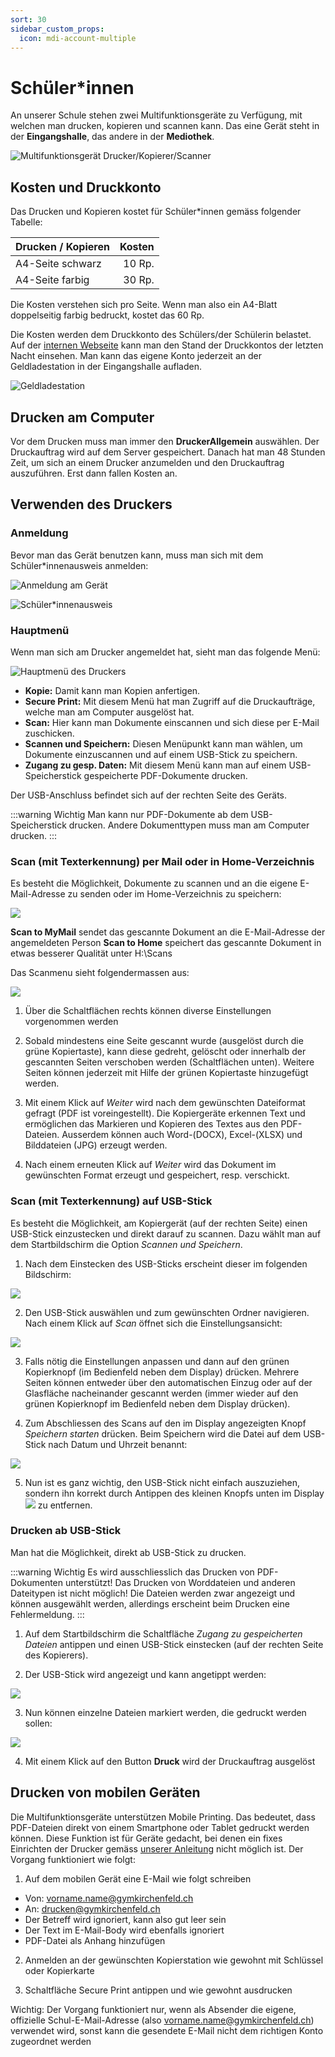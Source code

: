 ```yaml
---
sort: 30
sidebar_custom_props:
  icon: mdi-account-multiple
---
```


# Schüler*innen




An unserer Schule stehen zwei Multifunktionsgeräte zu Verfügung, mit welchen man drucken, kopieren und scannen kann. Das eine Gerät steht in der **Eingangshalle**, das andere in der **Mediothek**. 

![Multifunktionsgerät Drucker/Kopierer/Scanner](./images/print-printer.png)

## Kosten und Druckkonto

Das Drucken und Kopieren kostet für Schüler*innen gemäss folgender Tabelle:

| Drucken / Kopieren | Kosten |
| :----------------- | -----: |
| A4-Seite schwarz   | 10 Rp. |
| A4-Seite farbig    | 30 Rp. |

Die Kosten verstehen sich pro Seite. Wenn man also ein A4-Blatt doppelseitig farbig bedruckt, kostet das 60 Rp.

Die Kosten werden dem Druckkonto des Schülers/der Schülerin belastet. Auf der [internen Webseite][1] kann man den Stand der Druckkontos der letzten Nacht einsehen. Man kann das eigene Konto jederzeit an der Geldladestation in der Eingangshalle aufladen.

![Geldladestation](./images/print-value-loader.png)

## Drucken am Computer

Vor dem Drucken muss man immer den **DruckerAllgemein** auswählen. Der Druckauftrag wird auf dem Server gespeichert. Danach hat man 48 Stunden Zeit, um sich an einem Drucker anzumelden und den Druckauftrag auszuführen. Erst dann fallen Kosten an.

## Verwenden des Druckers

### Anmeldung

Bevor man das Gerät benutzen kann, muss man sich mit dem Schüler*innenausweis anmelden:

![Anmeldung am Gerät](./images/print-login.jpg)

![Schüler*innenausweis](./images/student-card.png)

### Hauptmenü

Wenn man sich am Drucker angemeldet hat, sieht man das folgende Menü:

![Hauptmenü des Druckers](./images/print-menu.png)

- **Kopie:** Damit kann man Kopien anfertigen.
- **Secure Print:** Mit diesem Menü hat man Zugriff auf die Druckaufträge, welche man am Computer ausgelöst hat.
- **Scan:** Hier kann man Dokumente einscannen und sich diese per E-Mail zuschicken.
- **Scannen und Speichern:** Diesen Menüpunkt kann man wählen, um Dokumente einzuscannen und auf einem USB-Stick zu speichern.
- **Zugang zu gesp. Daten:** Mit diesem Menü kann man auf einem USB-Speicherstick gespeicherte PDF-Dokumente drucken.

Der USB-Anschluss befindet sich auf der rechten Seite des Geräts.

:::warning <i class="mdi mdi-alert"></i> Wichtig
Man kann nur PDF-Dokumente ab dem USB-Speicherstick drucken. Andere Dokumenttypen muss man am Computer drucken.
:::

[1]: https://intern.gymkirchenfeld.ch/


### Scan (mit Texterkennung) per Mail oder in Home-Verzeichnis

Es besteht die Möglichkeit,  Dokumente  zu  scannen  und  an  die  eigene  E-Mail-Adresse  zu  senden oder im Home-Verzeichnis zu speichern:

![](./images/drucken03.png)

**Scan to MyMail** sendet das  gescannte  Dokument  an  die  E-Mail-Adresse  der  angemeldeten  Person
**Scan to Home** speichert das gescannte Dokument in etwas besserer Qualität unter H:\Scans

Das Scanmenu sieht folgendermassen aus:

![](./images/drucken04.png)

1. Über die Schaltflächen rechts können diverse Einstellungen vorgenommen werden

2. Sobald mindestens eine Seite gescannt wurde (ausgelöst durch die grüne Kopiertaste), kann diese gedreht, gelöscht oder innerhalb der gescannten Seiten verschoben werden (Schaltflächen unten). Weitere Seiten können jederzeit mit Hilfe der grünen Kopiertaste hinzugefügt werden. 

3. Mit einem Klick auf _Weiter_ wird nach dem gewünschten Dateiformat gefragt (PDF ist voreingestellt). Die Kopiergeräte erkennen Text und ermöglichen das Markieren und Kopieren des Textes aus den PDF-Dateien. Ausserdem können auch Word-(DOCX), Excel-(XLSX) und Bilddateien (JPG) erzeugt werden. 

4. Nach einem erneuten  Klick auf _Weiter_ wird das Dokument im gewünschten Format erzeugt und gespeichert, resp. verschickt.


### Scan (mit Texterkennung) auf USB-Stick

Es besteht die Möglichkeit, am Kopiergerät (auf der rechten Seite) einen USB-Stick  einzustecken und direkt darauf zu scannen. Dazu wählt man auf dem Startbildschirm die Option _Scannen und Speichern_. 

1. Nach dem Einstecken des USB-Sticks erscheint dieser im folgenden Bildschirm:

![](./images/drucken05.png)

2. Den USB-Stick auswählen und zum gewünschten Ordner navigieren. Nach einem Klick auf _Scan_ öffnet sich die Einstellungsansicht:

![](./images/drucken06.png)

3. Falls  nötig  die  Einstellungen  anpassen  und  dann  auf den grünen Kopierknopf (im Bedienfeld neben dem Display) drücken. Mehrere Seiten können entweder über den automatischen Einzug oder auf der Glasfläche nacheinander  gescannt  werden  (immer  wieder  auf  den  grünen  Kopierknopf  im  Bedienfeld  neben  dem  Display drücken).  

4. Zum  Abschliessen  des  Scans  auf  den  im  Display  angezeigten  Knopf _Speichern starten_ drücken. Beim Speichern wird die Datei auf dem USB-Stick nach Datum und Uhrzeit benannt:

![](./images/drucken07.png)

5. Nun ist es ganz wichtig, den USB-Stick nicht einfach auszuziehen, sondern ihn korrekt durch Antippen des kleinen Knopfs unten im Display ![](./images/drucken08.png) zu entfernen.

### Drucken ab USB-Stick

Man hat die Möglichkeit, direkt ab USB-Stick zu drucken. 

:::warning <i class="mdi mdi-alert"></i> Wichtig
Es wird ausschliesslich das Drucken von PDF-Dokumenten unterstützt! Das Drucken von Worddateien und anderen Dateitypen ist nicht möglich! Die Dateien werden zwar angezeigt und können ausgewählt werden, allerdings erscheint beim Drucken eine Fehlermeldung.
:::

1. Auf dem Startbildschirm die Schaltfläche _Zugang zu gespeicherten Dateien_ antippen und einen USB-Stick einstecken (auf der rechten Seite des Kopierers).

2. Der USB-Stick wird angezeigt und kann angetippt werden:

![](./images/drucken09.png)

3. Nun können einzelne Dateien markiert werden, die gedruckt werden sollen:

![](./images/drucken10.png)

4. Mit einem Klick auf den Button __Druck__ wird der Druckauftrag ausgelöst

## Drucken von mobilen Geräten

Die Multifunktionsgeräte unterstützen Mobile Printing. Das bedeutet, dass PDF-Dateien direkt von einem Smartphone oder Tablet gedruckt werden können. Diese Funktion ist für Geräte gedacht, bei denen ein fixes Einrichten der Drucker gemäss [unserer Anleitung](http://ict.mygymer.ch/byod/) nicht möglich ist. Der Vorgang funktioniert wie folgt: 

1. Auf dem mobilen Gerät eine E-Mail wie folgt schreiben
  * Von: vorname.name@gymkirchenfeld.ch
  * An: drucken@gymkirchenfeld.ch
  * Der Betreff wird ignoriert, kann also gut leer sein
  * Der Text im E-Mail-Body wird ebenfalls ignoriert
  * PDF-Datei als Anhang hinzufügen

2. Anmelden an der gewünschten Kopierstation wie gewohnt mit Schlüssel oder Kopierkarte

3. Schaltfläche Secure Print antippen und wie gewohnt ausdrucken

Wichtig: Der Vorgang funktioniert nur, wenn als Absender die eigene, offizielle Schul-E-Mail-Adresse (also vorname.name@gymkirchenfeld.ch) verwendet wird, sonst kann die gesendete E-Mail nicht dem richtigen Konto zugeordnet werden
